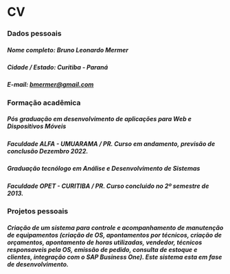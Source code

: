 # CV 

### Dados pessoais

##### Nome completo: Bruno Leonardo Mermer
##### Cidade / Estado: Curitiba - Paraná
##### E-mail: bmermer@gmail.com

### Formação acadêmica

##### Pós graduação em desenvolvimento de aplicações para Web e Dispositivos Móveis
##### Faculdade ALFA - UMUARAMA / PR. Curso em andamento, previsão de conclusão Dezembro 2022.

##### Graduação tecnólogo em Análise e Desenvolvimento de Sistemas
##### Faculdade OPET - CURITIBA / PR. Curso concluido no 2º semestre de 2013.

### Projetos pessoais

##### Criação de um sistema para controle e acompanhamento de manutenção de equipamentos (criação de OS, apontamentos por técnicos, criação de orçamentos, apontamento de horas utilizadas, vendedor, técnicos responsaveis pela OS, emissão de pedido, consulta de estoque e clientes, integração com o SAP Business One). Este sistema esta em fase de desenvolvimento.